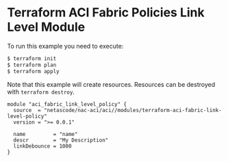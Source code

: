 <!-- BEGIN_TF_DOCS -->
# Terraform ACI Fabric Policies Link Level Module

To run this example you need to execute:

```bash
$ terraform init
$ terraform plan
$ terraform apply
```

Note that this example will create resources. Resources can be destroyed with `terraform destroy`.

```hcl
module "aci_fabric_link_level_policy" {
  source  = "netascode/nac-aci/aci//modules/terraform-aci-fabric-link-level-policy"
  version = ">= 0.0.1"

  name         = "name"
  descr        = "My Description"
  linkDebounce = 1000
}
```
<!-- END_TF_DOCS -->